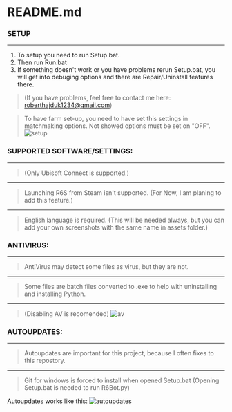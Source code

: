 # README.md

### SETUP
------------------


1. To setup you need to run Setup.bat.
2. Then run Run.bat
3. If something doesn't work or you have problems rerun Setup.bat, you will get into debuging options and there are Repair/Uninstall features there.

>(If you have problems, feel free to contact me here: roberthajduk1234@gmail.com)

>To have farm set-up, you need to have set this settings in matchmaking options. Not showed options must be set on "OFF".
![setup](https://user-images.githubusercontent.com/48152410/139722773-dffd4175-f13a-4a01-bf09-c9f2f873fc0a.png)




### SUPPORTED SOFTWARE/SETTINGS:
------------------

>(Only Ubisoft Connect is supported.)
___
>Launching R6S from Steam isn't supported. (For Now, I am planing to add this feature.)
___
>English language is required. (This will be needed always, but you can add your own screenshots with the same name in assets folder.)





### ANTIVIRUS:
------------------



>AntiVirus may detect some files as virus, but they are not.
___
>Some files are batch files converted to .exe to help with uninstalling and installing Python.
___
>(Disabling AV is recomended)
![av](https://user-images.githubusercontent.com/48152410/139709535-a168d404-54af-48f0-a926-e32e7248fa36.png)







### AUTOUPDATES:
------------------

>Autoupdates are important for this project, because I often fixes to this repostory.
___
>Git for windows is forced to install when opened Setup.bat (Opening Setup.bat is needed to run R6Bot.py)

Autoupdates works like this:
![autoupdates](https://user-images.githubusercontent.com/48152410/139890296-830b6fa5-18bd-4a73-bf8c-3349f712852b.png)
